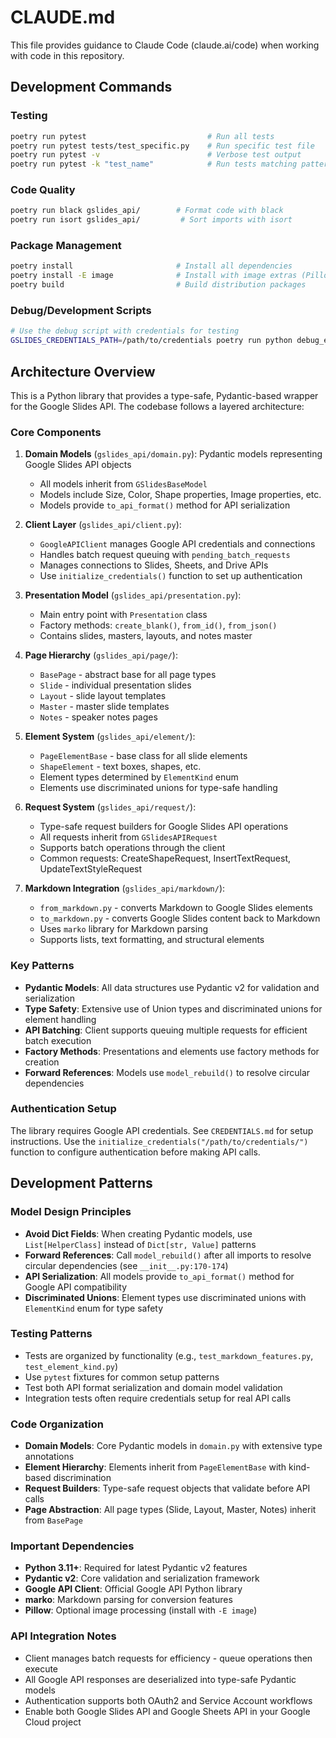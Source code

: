 # CLAUDE.md

This file provides guidance to Claude Code (claude.ai/code) when working with code in this repository.

## Development Commands

### Testing
```bash
poetry run pytest                           # Run all tests
poetry run pytest tests/test_specific.py    # Run specific test file
poetry run pytest -v                        # Verbose test output
poetry run pytest -k "test_name"            # Run tests matching pattern
```

### Code Quality
```bash
poetry run black gslides_api/        # Format code with black
poetry run isort gslides_api/         # Sort imports with isort
```

### Package Management
```bash
poetry install                       # Install all dependencies
poetry install -E image              # Install with image extras (Pillow)
poetry build                         # Build distribution packages
```

### Debug/Development Scripts
```bash
# Use the debug script with credentials for testing
GSLIDES_CREDENTIALS_PATH=/path/to/credentials poetry run python debug_elements.py
```

## Architecture Overview

This is a Python library that provides a type-safe, Pydantic-based wrapper for the Google Slides API. The codebase follows a layered architecture:

### Core Components

1. **Domain Models** (`gslides_api/domain.py`): Pydantic models representing Google Slides API objects
   - All models inherit from `GSlidesBaseModel` 
   - Models include Size, Color, Shape properties, Image properties, etc.
   - Models provide `to_api_format()` method for API serialization

2. **Client Layer** (`gslides_api/client.py`): 
   - `GoogleAPIClient` manages Google API credentials and connections
   - Handles batch request queuing with `pending_batch_requests`
   - Manages connections to Slides, Sheets, and Drive APIs
   - Use `initialize_credentials()` function to set up authentication

3. **Presentation Model** (`gslides_api/presentation.py`):
   - Main entry point with `Presentation` class
   - Factory methods: `create_blank()`, `from_id()`, `from_json()`
   - Contains slides, masters, layouts, and notes master

4. **Page Hierarchy** (`gslides_api/page/`):
   - `BasePage` - abstract base for all page types
   - `Slide` - individual presentation slides
   - `Layout` - slide layout templates  
   - `Master` - master slide templates
   - `Notes` - speaker notes pages

5. **Element System** (`gslides_api/element/`):
   - `PageElementBase` - base class for all slide elements
   - `ShapeElement` - text boxes, shapes, etc.
   - Element types determined by `ElementKind` enum
   - Elements use discriminated unions for type-safe handling

6. **Request System** (`gslides_api/request/`):
   - Type-safe request builders for Google Slides API operations
   - All requests inherit from `GSlidesAPIRequest`
   - Supports batch operations through the client
   - Common requests: CreateShapeRequest, InsertTextRequest, UpdateTextStyleRequest

7. **Markdown Integration** (`gslides_api/markdown/`):
   - `from_markdown.py` - converts Markdown to Google Slides elements
   - `to_markdown.py` - converts Google Slides content back to Markdown
   - Uses `marko` library for Markdown parsing
   - Supports lists, text formatting, and structural elements

### Key Patterns

- **Pydantic Models**: All data structures use Pydantic v2 for validation and serialization
- **Type Safety**: Extensive use of Union types and discriminated unions for element handling
- **API Batching**: Client supports queuing multiple requests for efficient batch execution
- **Factory Methods**: Presentations and elements use factory methods for creation
- **Forward References**: Models use `model_rebuild()` to resolve circular dependencies

### Authentication Setup

The library requires Google API credentials. See `CREDENTIALS.md` for setup instructions. 
Use the `initialize_credentials("/path/to/credentials/")` function to configure authentication before making API calls.

## Development Patterns

### Model Design Principles

- **Avoid Dict Fields**: When creating Pydantic models, use `List[HelperClass]` instead of `Dict[str, Value]` patterns
- **Forward References**: Call `model_rebuild()` after all imports to resolve circular dependencies (see `__init__.py:170-174`)
- **API Serialization**: All models provide `to_api_format()` method for Google API compatibility
- **Discriminated Unions**: Element types use discriminated unions with `ElementKind` enum for type safety

### Testing Patterns

- Tests are organized by functionality (e.g., `test_markdown_features.py`, `test_element_kind.py`)
- Use `pytest` fixtures for common setup patterns
- Test both API format serialization and domain model validation
- Integration tests often require credentials setup for real API calls

### Code Organization

- **Domain Models**: Core Pydantic models in `domain.py` with extensive type annotations
- **Element Hierarchy**: Elements inherit from `PageElementBase` with kind-based discrimination
- **Request Builders**: Type-safe request objects that validate before API calls
- **Page Abstraction**: All page types (Slide, Layout, Master, Notes) inherit from `BasePage`

### Important Dependencies

- **Python 3.11+**: Required for latest Pydantic v2 features
- **Pydantic v2**: Core validation and serialization framework
- **Google API Client**: Official Google API Python library
- **marko**: Markdown parsing for conversion features
- **Pillow**: Optional image processing (install with `-E image`)

### API Integration Notes

- Client manages batch requests for efficiency - queue operations then execute
- All Google API responses are deserialized into type-safe Pydantic models
- Authentication supports both OAuth2 and Service Account workflows
- Enable both Google Slides API and Google Sheets API in your Google Cloud project
